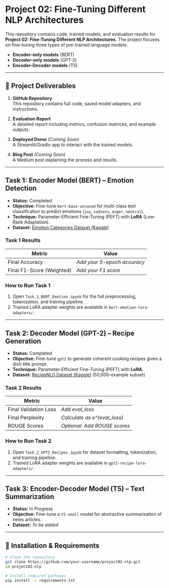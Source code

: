 # Project 02: Fine-Tuning Different NLP Architectures

This repository contains code, trained models, and evaluation results for **Project 02: Fine-Tuning Different NLP Architectures**. The project focuses on fine-tuning three types of pre-trained language models:

- **Encoder-only models** (BERT)
- **Decoder-only models** (GPT-2)
- **Encoder-Decoder models** (T5)

---

## 📂 Project Deliverables

1. **GitHub Repository**  
   This repository contains full code, saved model adapters, and instructions.

2. **Evaluation Report**  
   A detailed report including metrics, confusion matrices, and example outputs.

3. **Deployed Demo** *(Coming Soon)*  
   A Streamlit/Gradio app to interact with the trained models.

4. **Blog Post** *(Coming Soon)*  
   A Medium post explaining the process and results.

---

## Task 1: Encoder Model (BERT) – Emotion Detection

- **Status:** Completed  
- **Objective:** Fine-tune `bert-base-uncased` for multi-class text classification to predict emotions (`joy`, `sadness`, `anger`, `neutral`).  
- **Technique:** Parameter-Efficient Fine-Tuning (PEFT) with **LoRA** (Low-Rank Adaptation).  
- **Dataset:** [Emotion Categories Dataset (Kaggle)](https://www.kaggle.com/datasets/praveengovi/emotions-dataset-for-nlp)  

### Task 1 Results

| Metric                 | Value                       |
|------------------------|-----------------------------|
| Final Accuracy         | *Add your 5-epoch accuracy* |
| Final F1-Score (Weighted) | *Add your F1 score*        |

### How to Run Task 1

1. Open `Task_1_BERT_Emotion.ipynb` for the full preprocessing, tokenization, and training pipeline.
2. Trained LoRA adapter weights are available in `bert-emotion-lora-adapters/`.

---

## Task 2: Decoder Model (GPT-2) – Recipe Generation

- **Status:** Completed  
- **Objective:** Fine-tune `gpt2` to generate coherent cooking recipes given a dish title prompt.  
- **Technique:** Parameter-Efficient Fine-Tuning (PEFT) with **LoRA**.  
- **Dataset:** [RecipeNLG Dataset (Kaggle)](https://www.kaggle.com/datasets/hugodarwood/recipe-nlg) (50,000-example subset)  

### Task 2 Results

| Metric                 | Value                       |
|------------------------|-----------------------------|
| Final Validation Loss  | *Add eval_loss*             |
| Final Perplexity       | *Calculate as e^(eval_loss)*|
| ROUGE Scores           | *Optional: Add ROUGE scores*|

### How to Run Task 2

1. Open `Task_2_GPT2_Recipes.ipynb` for dataset formatting, tokenization, and training pipeline.
2. Trained LoRA adapter weights are available in `gpt2-recipe-lora-adapters/`.

---

## Task 3: Encoder-Decoder Model (T5) – Text Summarization

- **Status:** In Progress  
- **Objective:** Fine-tune a `t5-small` model for abstractive summarization of news articles.  
- **Dataset:** *To be added*  

---

## 📌 Installation & Requirements

```bash
# Clone the repository
git clone https://github.com/your-username/project02-nlp.git
cd project02-nlp

# Install required packages
pip install -r requirements.txt

